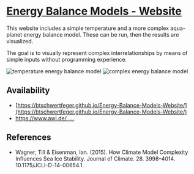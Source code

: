 # [Energy Balance Models - Website](https://btschwertfeger.github.io/Energy-Balance-Models-Website/)

This website includes a simple temperature and a more complex aqua-planet energy
balance model. These can be run, then the results are visualized.

The goal is to visually represent complex interrelationships by means of simple
inputs without programming experience.

![temperature energy balance model](images/tebm.png) ![complex energy balance
model](images/iebm.png)

## Availability

- [https://btschwertfeger.github.io/Energy-Balance-Models-Website/](https://btschwertfeger.github.io/Energy-Balance-Models-Website/)
- [https://www.awi.de/
  ....](https://www.awi.de/fileadmin/user_upload/AWI/Forschung/Klimawissenschaft/Dynamik_des_Palaeoklimas/EnergyBalanceModels/index.html)

## References

- Wagner, Till & Eisenman, Ian. (2015). How Climate Model Complexity Influences
  Sea Ice Stability. Journal of Climate. 28. 3998–4014.
  10.1175/JCLI-D-14-00654.1.
